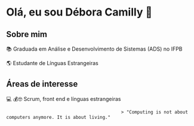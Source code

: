 # Olá, eu sou Débora Camilly 👋

## Sobre mim
📚  Graduada em Análise e Desenvolvimento de Sistemas (ADS) no IFPB 

🌎 Estudante de Línguas Estrangeiras

## Áreas de interesse
💻 💰:nerd_face: Scrum, front end e línguas estrangeiras

                                               > "Computing is not about computers anymore. It is about living."
<!--
**deboraa07/deboraa07** is a ✨ _special_ ✨ repository because its `README.md` (this file) appears on your GitHub profile.

Here are some ideas to get you started:

- 🔭 I’m currently working on ...
- 🌱 I’m currently learning ...
- 👯 I’m looking to collaborate on ...
- 🤔 I’m looking for help with ...
- 💬 Ask me about ...
- 📫 How to reach me: ...
- 😄 Pronouns: ...
- ⚡ Fun fact: ...
-->
